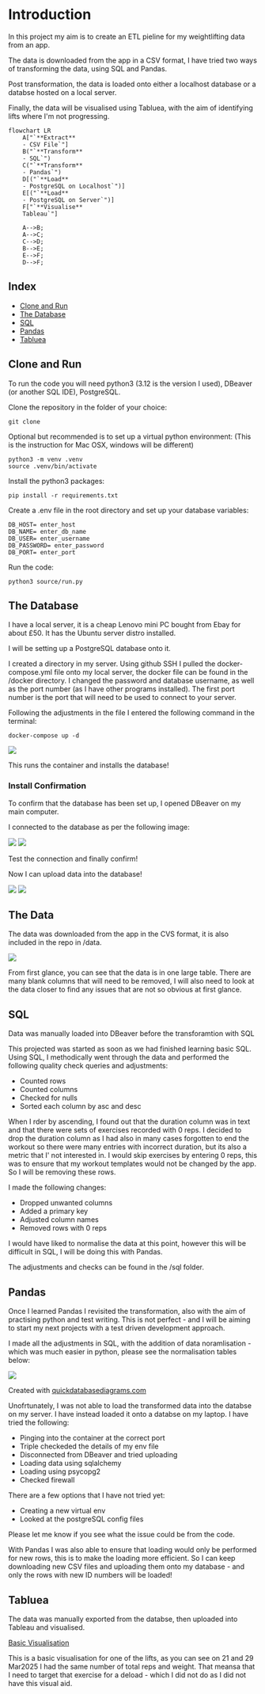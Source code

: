 # Introduction

In this project my aim is to create an ETL pieline for my weightlifting data from an app. 

The data is downloaded from the app in a CSV format, I have tried two ways of transforming the data, using SQL and Pandas. 

Post transformation, the data is loaded onto either a localhost database or a databse hosted on a local server.

Finally, the data will be visualised using Tabluea, with the aim of identifying lifts where I'm not progressing.

```mermaid
flowchart LR
    A["`**Extract**
    - CSV File`"]
    B("`**Transform**
    - SQL`")
    C("`**Transform**
    - Pandas`")
    D[("`**Load**
    - PostgreSQL on Localhost`")]
    E[("`**Load**
    - PostgreSQL on Server`")]
    F["`**Visualise**
    Tableau`"]
    
    A-->B;
    A-->C;
    C-->D;
    B-->E;
    E-->F;
    D-->F;
```

## Index
- [Clone and Run](#clone-and-run)
- [The Database](#the-database)
- [SQL](#sql)
- [Pandas](#pandas)
- [Tabluea](#tabluea)

## Clone and Run

To run the code you will need python3 (3.12 is the version I used), DBeaver (or another SQL IDE), PostgreSQL.


Clone the repository in the folder of your choice:
```git
git clone
```


Optional but recommended is to set up a virtual python environment:
(This is the instruction for Mac OSX, windows will be different)
```terminal
python3 -m venv .venv 
source .venv/bin/activate
```


Install the python3 packages:
```terminal
pip install -r requirements.txt
```


Create a .env file in the root directory and set up your database variables:
```env
DB_HOST= enter_host
DB_NAME= enter_db_name
DB_USER= enter_username
DB_PASSWORD= enter_password
DB_PORT= enter_port
```


Run the code:
```terminal
python3 source/run.py
```

## The Database
I have a local server, it is a cheap Lenovo mini PC bought from Ebay for about £50. It has the Ubuntu server distro installed. 

I will be setting up a PostgreSQL database onto it.

I created a directory in my server. 
Using github SSH I pulled the docker-compose.yml file onto my local server, the docker file can be found in the /docker directory.
I changed the password and database username, as well as the port number (as I have other programs installed). 
The first port number is the port that will need to be used to connect to your server. 

Following the adjustments in the file I entered the following command in the terminal: 

```terminal
docker-compose up -d 
```
![](img/img1.png)


This runs the container and installs the database!

### Install Confirmation

To confirm that the database has been set up, I opened DBeaver on my main computer. 

I connected to the database as per the following image:

![](img/img2.png)
![](img/img3.png)

Test the connection and finally confirm! 

Now I can upload data into the database!

![](img/img4.png)
![](img/img5.png)


## The Data
The data was downloaded from the app in the CVS format, it is also included in the repo in /data.

![](img/img6.png)

From first glance, you can see that the data is in one large table. There are many blank columns that will need to be removed, I will also need to look at the data closer to find any issues that are not so obvious at first glance.


## SQL

Data was manually loaded into DBeaver before the transforamtion with SQL 

This projected was started as soon as we had finished learning basic SQL. Using SQL, I methodically went through the data and performed the following quality check queries and adjustments:
- Counted rows
- Counted columns
- Checked for nulls
- Sorted each column by asc and desc

When I rder by ascending, I found out that the duration column was in text and that there were sets of exercises recorded with 0 reps. 
I decided to drop the duration column as I had also in many cases forgotten to end the workout so there were many entries with incorrect duration, but its also a metric that I' not interested in. 
I would skip exercises by entering 0 reps, this was to ensure that my workout templates would not be changed by the app. So I will be removing these rows.

I made the following changes:
- Dropped unwanted columns
- Added a primary key
- Adjusted column names
- Removed rows with 0 reps

I would have liked to normalise the data at this point, however this will be difficult in SQL, I will be doing this with Pandas.

The adjustments and checks can be found in the /sql folder.

## Pandas

Once I learned Pandas I revisited the transformation, also with the aim of practising python and test writing.
This is not perfect - and I will be aiming to start my next projects with a test driven development approach.

I made all the adjustments in SQL, with the addition of data noramlisation - which was much easier in python, please see the normalisation tables below:

![](img/img7.png)

Created with [quickdatabasediagrams.com](https://app.quickdatabasediagrams.com/#/)

Unofrtunately, I was not able to load the transformed data into the databse on my server. I have instead loaded it onto a databse on my laptop.
I have tried the following:
- Pinging into the container at the correct port
- Triple checkeded the details of my env file 
- Disconnected from DBeaver and tried uploading
- Loading data using sqlalchemy
- Loading using psycopg2
- Checked firewall 

There are a few options that I have not tried yet:
- Creating a new virtual env
- Looked at the postgreSQL config files

Please let me know if you see what the issue could be from the code.

With Pandas I was also able to ensure that loading would only be performed for new rows, this is to make the loading more efficient. So I can keep downloading new CSV files and uploading them onto my database - and only the rows with new ID numbers will be loaded!

## Tabluea

The data was manually exported from the databse, then uploaded into Tableau and visualised.

[Basic Visualisation](https://public.tableau.com/app/profile/sayed.sais/viz/Book1_17451892279930/Dashboard1?publish=yes)

This is a basic visualisation for one of the lifts, as you can see on 21 and 29 Mar2025 I had the same number of total reps and weight. That meansa that I need to target that exercise for a deload - which I did not do as I did not have this visual aid.

